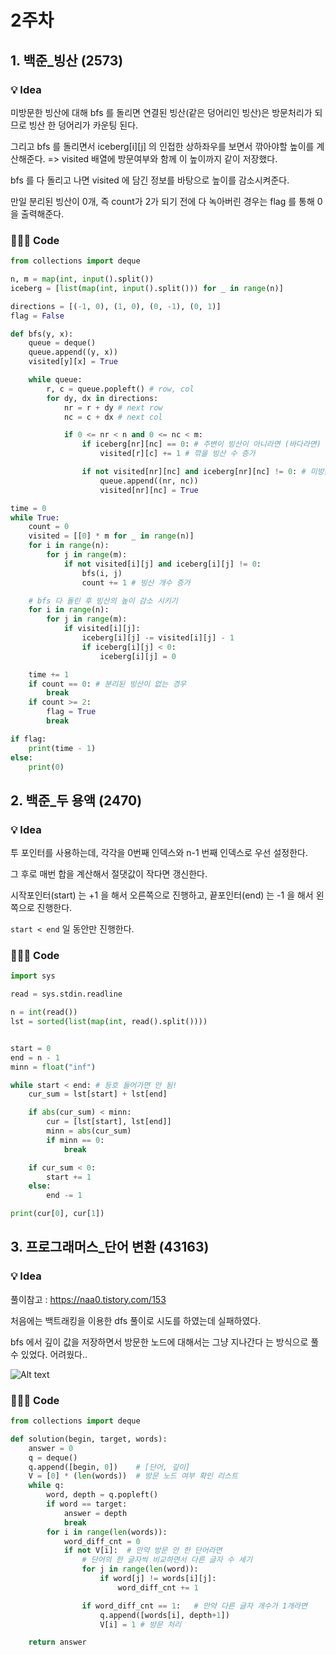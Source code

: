 # 2주차

## 1. 백준\_빙산 (2573)

### 💡 Idea

미방문한 빙산에 대해 bfs 를 돌리면 연결된 빙산(같은 덩어리인 빙산)은 방문처리가 되므로 빙산 한 덩어리가 카운팅 된다.

그리고 bfs 를 돌리면서 iceberg[i][j] 의 인접한 상하좌우를 보면서 깎아야할 높이를 계산해준다. => visited 배열에 방문여부와 함께 이 높이까지 같이 저장했다.

bfs 를 다 돌리고 나면 visited 에 담긴 정보를 바탕으로 높이를 감소시켜준다.

만일 분리된 빙산이 0개, 즉 count가 2가 되기 전에 다 녹아버린 경우는 flag 를 통해 0을 출력해준다.

### 🧑🏻‍💻 Code

```python
from collections import deque

n, m = map(int, input().split())
iceberg = [list(map(int, input().split())) for _ in range(n)]

directions = [(-1, 0), (1, 0), (0, -1), (0, 1)]
flag = False

def bfs(y, x):
    queue = deque()
    queue.append((y, x))
    visited[y][x] = True

    while queue:
        r, c = queue.popleft() # row, col
        for dy, dx in directions:
            nr = r + dy # next row
            nc = c + dx # next col

            if 0 <= nr < n and 0 <= nc < m:
                if iceberg[nr][nc] == 0: # 주변이 빙산이 아니라면 (바다라면)
                    visited[r][c] += 1 # 깎을 빙산 수 증가

                if not visited[nr][nc] and iceberg[nr][nc] != 0: # 미방문한 빙산에 대해
                    queue.append((nr, nc))
                    visited[nr][nc] = True

time = 0
while True:
    count = 0
    visited = [[0] * m for _ in range(n)]
    for i in range(n):
        for j in range(m):
            if not visited[i][j] and iceberg[i][j] != 0:
                bfs(i, j)
                count += 1 # 빙산 개수 증가

    # bfs 다 돌린 후 빙산의 높이 감소 시키기
    for i in range(n):
        for j in range(m):
            if visited[i][j]:
                iceberg[i][j] -= visited[i][j] - 1
                if iceberg[i][j] < 0:
                    iceberg[i][j] = 0

    time += 1
    if count == 0: # 분리된 빙산이 없는 경우
        break
    if count >= 2:
        flag = True
        break

if flag:
    print(time - 1)
else:
    print(0)
```

## 2. 백준\_두 용액 (2470)

### 💡 Idea

투 포인터를 사용하는데, 각각을 0번째 인덱스와 n-1 번째 인덱스로 우선 설정한다.

그 후로 매번 합을 계산해서 절댓값이 작다면 갱신한다.

시작포인터(start) 는 +1 을 해서 오른쪽으로 진행하고, 끝포인터(end) 는 -1 을 해서 왼쪽으로 진행한다.

`start < end` 일 동안만 진행한다.

### 🧑🏻‍💻 Code

```python
import sys

read = sys.stdin.readline

n = int(read())
lst = sorted(list(map(int, read().split())))


start = 0
end = n - 1
minn = float("inf")

while start < end: # 등호 들어가면 안 됨!
    cur_sum = lst[start] + lst[end]

    if abs(cur_sum) < minn:
        cur = [lst[start], lst[end]]
        minn = abs(cur_sum)
        if minn == 0:
            break

    if cur_sum < 0:
        start += 1
    else:
        end -= 1

print(cur[0], cur[1])
```

## 3. 프로그래머스\_단어 변환 (43163)

### 💡 Idea

풀이참고 : https://naa0.tistory.com/153

처음에는 백트래킹을 이용한 dfs 풀이로 시도를 하였는데 실패하였다.

bfs 에서 깊이 값을 저장하면서 방문한 노드에 대해서는 그냥 지나간다 는 방식으로 풀 수 있었다.
어려웠다..

![Alt text](https://img1.daumcdn.net/thumb/R1280x0/?scode=mtistory2&fname=https%3A%2F%2Fblog.kakaocdn.net%2Fdn%2FzAQMQ%2FbtrGfoAzPT4%2FjFB1TxaweeYcl2LGzvALfk%2Fimg.png)

### 🧑🏻‍💻 Code

```python
from collections import deque

def solution(begin, target, words):
    answer = 0
    q = deque()
    q.append([begin, 0])    # [단어, 깊이]
    V = [0] * (len(words))  # 방문 노드 여부 확인 리스트
    while q:
        word, depth = q.popleft()
        if word == target:
            answer = depth
            break
        for i in range(len(words)):
            word_diff_cnt = 0
            if not V[i]:  # 만약 방문 안 한 단어라면
                # 단어의 한 글자씩 비교하면서 다른 글자 수 세기
                for j in range(len(word)):
                    if word[j] != words[i][j]:
                        word_diff_cnt += 1

                if word_diff_cnt == 1:   # 만약 다른 글자 개수가 1개라면
                    q.append([words[i], depth+1])
                    V[i] = 1 # 방문 처리

    return answer
```
